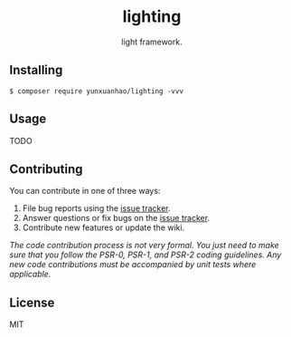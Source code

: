 <h1 align="center"> lighting </h1>

<p align="center"> light framework.</p>


## Installing

```shell
$ composer require yunxuanhao/lighting -vvv
```

## Usage

TODO

## Contributing

You can contribute in one of three ways:

1. File bug reports using the [issue tracker](https://github.com/yunxuanhao/lighting/issues).
2. Answer questions or fix bugs on the [issue tracker](https://github.com/yunxuanhao/lighting/issues).
3. Contribute new features or update the wiki.

_The code contribution process is not very formal. You just need to make sure that you follow the PSR-0, PSR-1, and PSR-2 coding guidelines. Any new code contributions must be accompanied by unit tests where applicable._

## License

MIT
